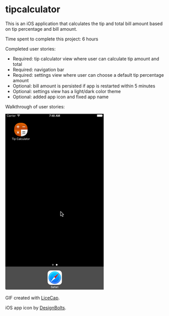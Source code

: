 tipcalculator
=============

This is an iOS application that calculates the tip and total bill amount based on tip percentage and bill amount.

Time spent to complete this project: 6 hours

Completed user stories:
  - Required: tip calculator view where user can calculate tip amount and total
  - Required: navigation bar
  - Required: settings view where user can choose a default tip percentage amount
  - Optional: bill amount is persisted if app is restarted within 5 minutes
  - Optional: settings view has a light/dark color theme
  - Optional: added app icon and fixed app name

Walkthrough of user stories:

![Video Walkthrough](tipCalcDemo2.gif)


GIF created with [LiceCap].

iOS app icon by [DesignBolts].


[LiceCap]:http://www.cockos.com/licecap/
[DesignBolts]:http://www.icons101.com/iconset/setid_2354/iOS8_Cirtangle_Concept_by_DesignBolts
